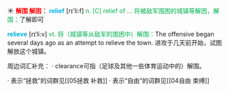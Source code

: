 ☀ <font color="red">**解围 解困：**</font>
<font color="sky blue">**relief**</font> [rɪ'li:f] 
<font color="#00b050">n. [C] relief of ... 将被敌军围困的城镇等解困，解围：</font>了解即可
           
<font color="sky blue">**relieve**</font> [rɪˈli:v]
<font color="#00b050">vt. 将（城镇等从敌军的围困中）解围：</font>The offensive began several days ago as an attempt to relieve the town. 进攻于几天前开始，试图解放这个城镇。

周边词汇补充：
· clearance可指（足球及其他一些体育运动中的）解围。

· 表示“拯救”的词群见[[05拯救 补救]]
· 表示“自由”的词群见[[04自由 束缚]]
